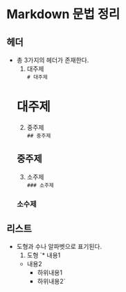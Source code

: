 # Markdown 문법 정리
## 헤더
* 총 3가지의 헤더가 존재한다.
  1. 대주제 \
  `# 대주제`
  # 대주제
  2. 중주제 \
  `## 중주제`
  ## 중주제
  3. 소주제 \
  `### 소주제`
  ### 소수제
## 리스트
* 도형과 수나 알파벳으로 표기된다.
  1. 도형
  `* 내용1
   * 내용2
      * 하위내용1
      * 하위내용2`
